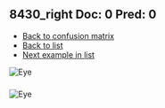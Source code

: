 ## 8430_right Doc: 0 Pred: 0
- [Back to confusion matrix](https://github.com/juliandewit/kaggle_retinopathy/blob/master/matrix.md)
- [Back to list](https://github.com/juliandewit/kaggle_retinopathy/blob/master/lists/00/list.md)
- [Next example in list](https://github.com/juliandewit/kaggle_retinopathy/blob/master/lists/00/84/8433_left.md)

![Eye](https://retinopaty.blob.core.windows.net/size1024/8430_right_0.jpeg)

### 

![Eye]()
